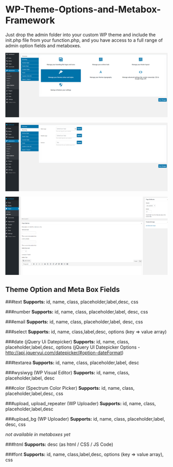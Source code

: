 # WP-Theme-Options-and-Metabox-Framework
Just drop the admin folder into your custom WP theme and include the init.php file from your function.php, and you have access to a full range of admin option fields and metaboxes.

![Alt screenshot](https://raw.githubusercontent.com/brendanwex/WP-Theme-Options-and-Metabox-Framework/master/screenshots/theme-admin-options-overview.PNG)

![Alt screenshot](https://raw.githubusercontent.com/brendanwex/WP-Theme-Options-and-Metabox-Framework/master/screenshots/theme-admin-options-2.PNG)

![Alt screenshot](https://raw.githubusercontent.com/brendanwex/WP-Theme-Options-and-Metabox-Framework/master/screenshots/theme-admin-options-3.PNG)

## Theme Option and Meta Box Fields

###text
**Supports:**
id, name, class, placeholder,label,desc, css

###number
**Supports:**
id, name, class, placeholder,label, desc, css

###email
**Supports:**
id, name, class, placeholder,label, desc, css

###select
**Supports:**
id, name, class,label,desc, options (key => value array)

###date (jQuery Ui Datepicker)
**Supports:**
id, name, class, placeholder,label,desc, options (jQuery UI Datepicker Options - http://api.jqueryui.com/datepicker/#option-dateFormat)

###textarea
**Supports:**
id, name, class, placeholder,label, desc

###wysiwyg (WP Visual Editor)
**Supports:**
id, name, class, placeholder,label, desc

###color (Spectrum Color Picker)
**Supports:**
id, name, class, placeholder,label,desc, css

###upload, upload_repeater (WP Uploader)
**Supports:**
id, name, class, placeholder,label,desc

###upload_bg (WP Uploader)
**Supports:**
id, name, class, placeholder,label, desc, css

_not available in metaboxes yet_

###html
**Supports:**
desc (as html / CSS / JS Code)

###font
**Supports:**
id, name, class,label,desc, options (key => value array), css
